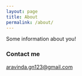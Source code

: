 ```yaml
---
layout: page
title: About
permalink: /about/
---
```


Some information about you!

### Contact me

[aravinda.gn123@gmail.com](mailto:aravinda.gn123@gmail.com)

